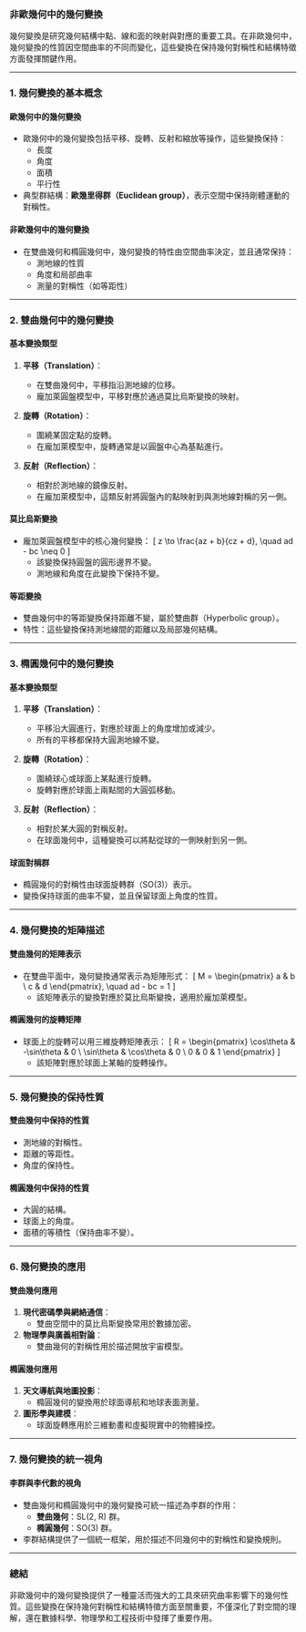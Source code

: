 ### **非歐幾何中的幾何變換**

幾何變換是研究幾何結構中點、線和面的映射與對應的重要工具。在非歐幾何中，幾何變換的性質因空間曲率的不同而變化，這些變換在保持幾何對稱性和結構特徵方面發揮關鍵作用。

---

### **1. 幾何變換的基本概念**

#### **歐幾何中的幾何變換**
- 歐幾何中的幾何變換包括平移、旋轉、反射和縮放等操作，這些變換保持：
  - 長度
  - 角度
  - 面積
  - 平行性
- 典型群結構：**歐幾里得群（Euclidean group）**，表示空間中保持剛體運動的對稱性。

#### **非歐幾何中的幾何變換**
- 在雙曲幾何和橢圓幾何中，幾何變換的特性由空間曲率決定，並且通常保持：
  - 測地線的性質
  - 角度和局部曲率
  - 測量的對稱性（如等距性）

---

### **2. 雙曲幾何中的幾何變換**

#### **基本變換類型**
1. **平移（Translation）**：
   - 在雙曲幾何中，平移指沿測地線的位移。
   - 龐加萊圓盤模型中，平移對應於通過莫比烏斯變換的映射。
   
2. **旋轉（Rotation）**：
   - 圍繞某固定點的旋轉。
   - 在龐加萊模型中，旋轉通常是以圓盤中心為基點進行。

3. **反射（Reflection）**：
   - 相對於測地線的鏡像反射。
   - 在龐加萊模型中，這類反射將圓盤內的點映射到與測地線對稱的另一側。

#### **莫比烏斯變換**
- 龐加萊圓盤模型中的核心幾何變換：
  \[
  z \to \frac{az + b}{cz + d}, \quad ad - bc \neq 0
  \]
  - 該變換保持圓盤的圓形邊界不變。
  - 測地線和角度在此變換下保持不變。

#### **等距變換**
- 雙曲幾何中的等距變換保持距離不變，屬於雙曲群（Hyperbolic group）。
- 特性：這些變換保持測地線間的距離以及局部幾何結構。

---

### **3. 橢圓幾何中的幾何變換**

#### **基本變換類型**
1. **平移（Translation）**：
   - 平移沿大圓進行，對應於球面上的角度增加或減少。
   - 所有的平移都保持大圓測地線不變。

2. **旋轉（Rotation）**：
   - 圍繞球心或球面上某點進行旋轉。
   - 旋轉對應於球面上兩點間的大圓弧移動。

3. **反射（Reflection）**：
   - 相對於某大圓的對稱反射。
   - 在球面幾何中，這種變換可以將點從球的一側映射到另一側。

#### **球面對稱群**
- 橢圓幾何的對稱性由球面旋轉群（SO(3)）表示。
- 變換保持球面的曲率不變，並且保留球面上角度的性質。

---

### **4. 幾何變換的矩陣描述**

#### **雙曲幾何的矩陣表示**
- 在雙曲平面中，幾何變換通常表示為矩陣形式：
  \[
  M = 
  \begin{pmatrix}
  a & b \\
  c & d
  \end{pmatrix}, \quad ad - bc = 1
  \]
  - 該矩陣表示的變換對應於莫比烏斯變換，適用於龐加萊模型。

#### **橢圓幾何的旋轉矩陣**
- 球面上的旋轉可以用三維旋轉矩陣表示：
  \[
  R = 
  \begin{pmatrix}
  \cos\theta & -\sin\theta & 0 \\
  \sin\theta & \cos\theta & 0 \\
  0 & 0 & 1
  \end{pmatrix}
  \]
  - 該矩陣對應於球面上某軸的旋轉操作。

---

### **5. 幾何變換的保持性質**

#### **雙曲幾何中保持的性質**
- 測地線的對稱性。
- 距離的等距性。
- 角度的保持性。

#### **橢圓幾何中保持的性質**
- 大圓的結構。
- 球面上的角度。
- 面積的等積性（保持曲率不變）。

---

### **6. 幾何變換的應用**

#### **雙曲幾何應用**
1. **現代密碼學與網絡通信**：  
   - 雙曲空間中的莫比烏斯變換常用於數據加密。  
2. **物理學與廣義相對論**：  
   - 雙曲幾何的對稱性用於描述開放宇宙模型。

#### **橢圓幾何應用**
1. **天文導航與地圖投影**：  
   - 橢圓幾何的變換用於球面導航和地球表面測量。
2. **圖形學與建模**：  
   - 球面旋轉應用於三維動畫和虛擬現實中的物體操控。

---

### **7. 幾何變換的統一視角**

#### **李群與李代數的視角**
- 雙曲幾何和橢圓幾何中的幾何變換可統一描述為李群的作用：
  - **雙曲幾何**：SL(2, R) 群。
  - **橢圓幾何**：SO(3) 群。
- 李群結構提供了一個統一框架，用於描述不同幾何中的對稱性和變換規則。

---

### **總結**
非歐幾何中的幾何變換提供了一種靈活而強大的工具來研究曲率影響下的幾何性質。這些變換在保持幾何對稱性和結構特徵方面至關重要，不僅深化了對空間的理解，還在數據科學、物理學和工程技術中發揮了重要作用。